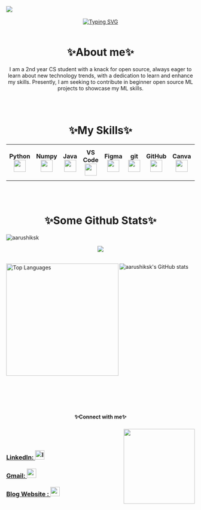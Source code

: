 <img src="https://github.com/mayankchaudhary26/Cool-Readme-ideas/blob/master/data/octocat/daftpunktocat-thomas.gif"/>
<br></br>
<div style="display:flex; justify-content: center;">
  <div style="text-align: center;">
    <a href="https://git.io/typing-svg">
      <img src="https://readme-typing-svg.demolab.com?font=Gloria+Hallelujah&size=20&width=600&lines=Hey+there!+My+name+is+Aarushi.+;++I+ am+a+tech+enthusiast+and+an+aspiring+Data+Scientist+from+India" alt="Typing SVG" />         
    </a>
  </div>
</div>
<br>
<h1 align="center">✨About me✨</h1>
<p align="center">I am a 2nd year CS student with a knack for open source, always eager to learn about new technology trends, with a dedication to learn and enhance my skills. Presently, I am seeking to contribute in beginner open source ML projects to showcase my ML skills.  </p>
<br></br>
<h1 align="center">✨My Skills✨</h1>

<table width="320px">
  <tbody>
    <tr>
      <td width="40px" align="center">
        <span><strong>Python</strong></span><br>
        <img height="32px" src="https://cdn.jsdelivr.net/gh/devicons/devicon/icons/python/python-original.svg"></img>
      </td>
      <td width="40px" align="center">
        <span><strong>Numpy</strong></span><br>
        <img height="32px" src="https://cdn.jsdelivr.net/gh/devicons/devicon/icons/numpy/numpy-original.svg"></img>
      </td>
      <td width="40px" align="center">
        <span><strong>Java</strong></span><br>
        <img height="32px" src="https://cdn.jsdelivr.net/gh/devicons/devicon/icons/java/java-original.svg"></img>
      </td>
      <td width="40px" align="center">
        <span><strong>VS Code</strong></span><br>
        <img height="32px" src="https://cdn.jsdelivr.net/gh/devicons/devicon/icons/vscode/vscode-original.svg"></img>
      </td>
      <td width="40px" align="center">
        <span><strong>Figma</strong></span><br>
        <img height="32px" src="https://cdn.jsdelivr.net/gh/devicons/devicon/icons/figma/figma-original.svg"></img>
      </td>
      <td width="40px" align="center">
        <span><strong>git</strong></span><br>
        <img height="32px" src="https://cdn.jsdelivr.net/gh/devicons/devicon/icons/git/git-plain.svg"></img>
      </td>
      <td width="40px" align="center">
        <span><strong>GitHub</strong></span><br>
        <img height="32px" src="https://cdn.jsdelivr.net/gh/devicons/devicon/icons/github/github-original.svg"></img>
      </td>
      <td width="40px" align="center">
        <span><strong>Canva</strong></span><br>
        <img height="32px" src="https://cdn.jsdelivr.net/gh/devicons/devicon/icons/canva/canva-original.svg"></img>
      </td>
      <td width="40px" align="center">
        <span><strong>C</strong></span><br>
        <img height="32px" src="https://cdn.jsdelivr.net/gh/devicons/devicon/icons/c/c-original.svg" height="30px"></img>
      </td>
      <td width="40px" align="center">
        <span><strong>Tensorflow</strong></span><br>
        <img height="32px" src="https://cdn.jsdelivr.net/gh/devicons/devicon/icons/tensorflow/tensorflow-original.svg"></img>
      </td>
      <td width="60px" align="center">
        <span><strong>Tailwind CSS</strong></span><br>
        <img height="50px" src="https://cdn.jsdelivr.net/gh/devicons/devicon/icons/tailwindcss/tailwindcss-plain.svg"></img>
      </td>
       <td width="60px" align="center">
        <span><strong></strong></span><br>
        <img height="50px" src="https://cdn.jsdelivr.net/gh/devicons/devicon/icons/jupyter/jupyter-original-wordmark.svg"></img>
      </td>
   </tr>
  </tbody>
</table> 

<br></br>

<h1 align="center">✨Some Github Stats✨</h1>
<p align="left"><img src="https://komarev.com/ghpvc/?username=aarushiksk&label=Profile%20views&color=0e75b6&style=flat"  alt="aarushiksk" /></p>
<p align="center"><img src="https://streak-stats.demolab.com/?user=aarushiksk&theme=dark" ></p>
<br>
<div style="display: flex; justify-content: space-between;">
  <div>
    <img src="https://github-readme-stats.vercel.app/api/top-langs/?username=aarushiksk&theme=tokyonight" alt="Top Languages" height="300px" />
    <img src="https://github-readme-stats.vercel.app/api?username=aarushiksk&theme=synthwave" align="right"  alt="aarushiksk's GitHub stats"/>
  </div>
</div>

<br></br>
<br></br>
<h4 align="center">✨Connect with me✨<h3>
<img src="https://media.tenor.com/x5mCUZFo-9sAAAAj/hello-kitty.gif" align="right" width="190" height="200">
<br></br>

<p>
  

  <a href="https://www.linkedin.com/in/aarushi-sharma-1b24211a9/" rel="nofollow noreferrer">LinkedIn: 
    <img src="https://cdn-icons-png.flaticon.com/512/174/174857.png" width="25px" height="25px" alt="linkedin">
  </a> 
  <br></br>
  <a href="https://mail.google.com/mail/u/0/#inbox/FMfcgzGsmDmnhwVpfJVdbBtMJrZQLHQb?compose=new" rel="nofollow noreferrer"> Gmail: 
  <img src="https://upload.wikimedia.org/wikipedia/commons/thumb/7/7e/Gmail_icon_%282020%29.svg/2560px-Gmail_icon_%282020%29.svg.png" width="25px" height="25px" alt="gmail">
  </a> 
  <br></br>
 <a href="https://medium.com/@aarushiksk" rel="nofollow noreferrer"> Blog Website :
   <img src="https://upload.wikimedia.org/wikipedia/commons/thumb/a/a5/Medium_icon.svg/1280px-Medium_icon.svg.png" width=25px, height=25px alt="medium">
 </a>
  </p>
  
  

